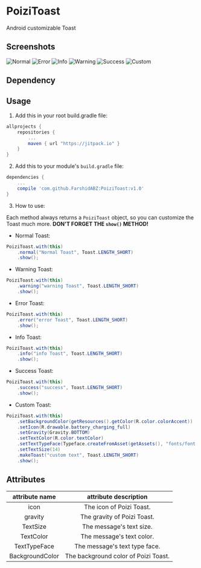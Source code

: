 # PoiziToast

Android customizable Toast


## Screenshots

![Normal](https://raw.githubusercontent.com/Poizi/PoiziToast/master/screenshots/normal.png)
![Error](https://raw.githubusercontent.com/Poizi/PoiziToast/master/screenshots/error.png)
![Info](https://raw.githubusercontent.com/Poizi/PoiziToast/master/screenshots/info.png)
![Warning](https://raw.githubusercontent.com/Poizi/PoiziToast/master/screenshots/warning.png)
![Success](https://raw.githubusercontent.com/Poizi/PoiziToast/master/screenshots/success.png)
![Custom](https://raw.githubusercontent.com/Poizi/PoiziToast/master/screenshots/custom.png)

## Dependency

## Usage

1. Add this in your root build.gradle file:


``` gradle
allprojects {
	repositories {
		...
		maven { url "https://jitpack.io" }
	}
}
```


2. Add this to your module's `build.gradle` file:

``` gradle
dependencies {
	...
	compile 'com.github.FarshidABZ:PoiziToast:v1.0'
}
```


3. How to use:

Each method always returns a `PoiziToast` object, so you can customize the Toast much more. **DON'T FORGET THE `show()` METHOD!**

- Normal Toast:
``` java
PoiziToast.with(this)
	.normal("Normal Toast", Toast.LENGTH_SHORT)
	.show();
```

- Warning Toast:
``` java
PoiziToast.with(this)
	.warning("warning Toast", Toast.LENGTH_SHORT)
	.show();
```

- Error Toast:
``` java
PoiziToast.with(this)
	.error("error Toast", Toast.LENGTH_SHORT)
	.show();
```

- Info Toast:
``` java
PoiziToast.with(this)
	.info("info Toast", Toast.LENGTH_SHORT)
	.show();
```

- Success Toast:
``` java
PoiziToast.with(this)
	.success("success", Toast.LENGTH_SHORT)
	.show();
```

- Custom Toast:
``` java
PoiziToast.with(this)
	.setBackgroundColor(getResources().getColor(R.color.colorAccent))
	.setIcon(R.drawable.battery_charging_full)
	.setGravity(Gravity.BOTTOM)
	.setTextColor(R.color.textColor)
	.setTextTypeFace(Typeface.createFromAsset(getAssets(), "fonts/font.ttf"))
	.setTextSize(14)
	.makeToast("custom text", Toast.LENGTH_SHORT)
	.show();
```

## Attributes


| attribute name  |        attribute description         |
| :-------------: | :----------------------------------: |
|      icon       |       The icon of Poizi Toast.       |
|     gravity     |     The gravity of Poizi Toast.      |
|    TextSize     |       The message's text size.       |
|    TextColor    |      The message's text color.       |
|  TextTypeFace   |    The message's text type face.     |
| BackgroundColor | The background color of Poizi Toast. |
